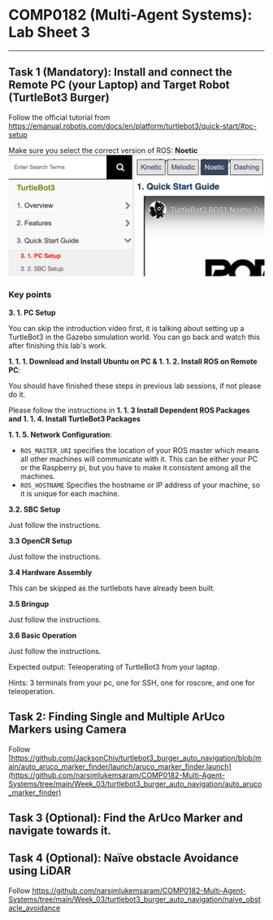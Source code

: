 # COMP0182 (Multi-Agent Systems): Lab Sheet 3

----------------------------------------------------------------------------------------------------------------------------------------------------------------------------------------------------------------------------

## Task 1 (Mandatory): Install and connect the Remote PC (your Laptop) and Target Robot (TurtleBot3 Burger)
Follow the official tutorial from
https://emanual.robotis.com/docs/en/platform/turtlebot3/quick-start/#pc-setup

Make sure you select the correct version of ROS: **Noetic**
![TurtleBot3](/Week_03/img/noetic.png)

### Key points

**3. 1. PC Setup**

You can skip the introduction video first, it is talking about setting up a TurtleBot3 in the Gazebo simulation world. You can go back and watch this after finishing this lab's work.

**1. 1. 1. Download and Install Ubuntu on PC  & 1. 1. 2. Install ROS on Remote PC**: 

You should have finished these steps in previous lab sessions, if not please do it.

Please follow the instructions in 
**1. 1. 3 Install Dependent ROS Packages and 1. 1. 4. Install TurtleBot3 Packages**

**1. 1. 5. Network Configuration**: 

- `ROS_MASTER_URI` specifies the location of your ROS master which means  all other machines will communicate with it. This can be either your PC or the Raspberry pi, but you have to make it consistent among all the machines.
- `ROS_HOSTNAME` Specifies the hostname or IP address of your machine, so it is unique for each machine.

**3.2. SBC Setup**

Just follow the instructions.

**3.3 OpenCR Setup**

Just follow the instructions.

**3.4 Hardware Assembly**

This can be skipped as the turtlebots have already been built.

**3.5 Bringup**

Just follow the instructions.

**3.6 Basic Operation**

Just follow the instructions.

Expected output:
Teleoperating of TurtleBot3 from your laptop.

Hints: 3 terminals from your pc, one for SSH, one for roscore, and one for teleoperation.

## Task 2: Finding Single and Multiple ArUco Markers using Camera
Follow [https://github.com/JacksonChiy/turtlebot3_burger_auto_navigation/blob/main/auto_aruco_marker_finder/launch/aruco_marker_finder.launch](https://github.com/narsimlukemsaram/COMP0182-Multi-Agent-Systems/tree/main/Week_03/turtlebot3_burger_auto_navigation/auto_aruco_marker_finder)

## Task 3 (Optional): Find the ArUco Marker and navigate towards it. 

## Task 4 (Optional): Naïve obstacle Avoidance using LiDAR
Follow https://github.com/narsimlukemsaram/COMP0182-Multi-Agent-Systems/tree/main/Week_03/turtlebot3_burger_auto_navigation/naive_obstacle_avoidance
